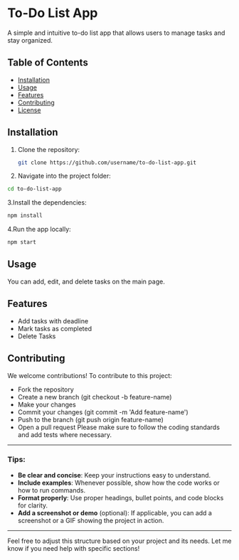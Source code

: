 # To-Do List App

A simple and intuitive to-do list app that allows users to manage tasks and stay organized.

## Table of Contents
- [Installation](#installation)
- [Usage](#usage)
- [Features](#features)
- [Contributing](#contributing)
- [License](#license)

## Installation

1. Clone the repository:
   ```bash
   git clone https://github.com/username/to-do-list-app.git


2. Navigate into the project folder:
``` bash
cd to-do-list-app
```

3.Install the dependencies:
``` bash
npm install
```

4.Run the app locally:
``` bash
npm start
```

 ## Usage



You can add, edit, and delete tasks on the main page.

## Features 

- Add tasks with deadline
- Mark tasks as completed
- Delete Tasks

## Contributing

We welcome contributions! To contribute to this project:

- Fork the repository
- Create a new branch (git checkout -b feature-name)
- Make your changes
- Commit your changes (git commit -m 'Add feature-name')
- Push to the branch (git push origin feature-name)
- Open a pull request
Please make sure to follow the coding standards and add tests where necessary.



---

### Tips:
- **Be clear and concise**: Keep your instructions easy to understand.
- **Include examples**: Whenever possible, show how the code works or how to run commands.
- **Format properly**: Use proper headings, bullet points, and code blocks for clarity.
- **Add a screenshot or demo** (optional): If applicable, you can add a screenshot or a GIF showing the project in action.

---

Feel free to adjust this structure based on your project and its needs. Let me know if you need help with specific sections!




